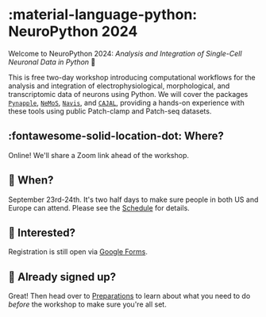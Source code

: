 # :material-language-python: NeuroPython 2024

Welcome to NeuroPython 2024: _Analysis and Integration of Single-Cell Neuronal Data in Python_ :wave:

This is free two-day workshop introducing computational workflows for the analysis and integration of electrophysiological, morphological, and transcriptomic data of neurons using Python. We will cover the packages [`Pynapple`](https://github.com/pynapple-org/pynapple), [`NeMoS`](https://github.com/flatironinstitute/nemos), [`Navis`](https://github.com/navis-org/navis), and [`CAJAL`](https://github.com/CamaraLab/CAJAL), providing a hands-on experience with these tools using public Patch-clamp and Patch-seq datasets.

## :fontawesome-solid-location-dot: Where?
Online! We'll share a Zoom link ahead of the workshop.

## :calendar: When?
September 23rd-24th. It's two half days to make sure people in both US and Europe can attend. Please see the [Schedule](schedule.md) for details.

## :star_struck: Interested?
Registration is still open via [Google Forms](https://forms.gle/twx3ne3HHoV48eMS8).

## :rocket: Already signed up?

Great! Then head over to [Preparations](preparing.md) to learn about what you need to do _before_ the workshop to make sure you're all set.
